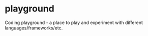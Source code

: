 playground
==========

Coding playground - a place to play and experiment with different languages/frameworks/etc.